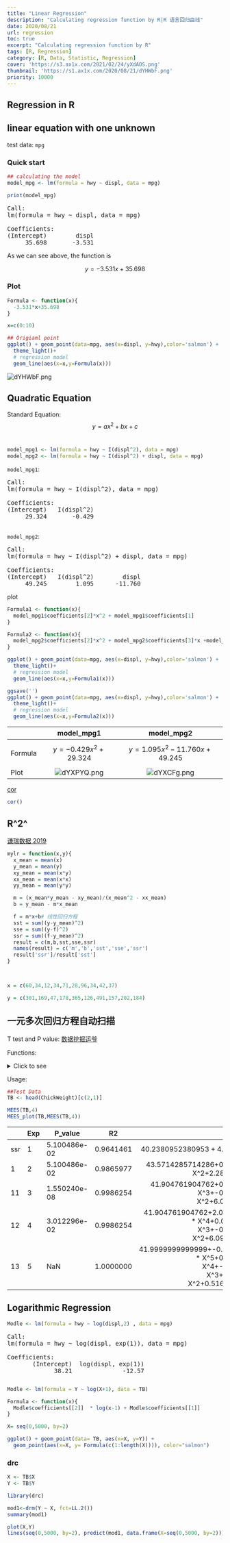 ```yaml
---
title: "Linear Regression"
description: "Calculating regression function by R|R 语言回归曲线"
date: 2020/08/21
url: regression
toc: true
excerpt: "Calculating regression function by R"
tags: [R, Regression]
category: [R, Data, Statistic, Regression]
cover: 'https://s3.ax1x.com/2021/02/24/yXdAOS.png'
thumbnail: 'https://s1.ax1x.com/2020/08/21/dYHWbF.png'
priority: 10000
---
```


## Regression in R

## linear equation with one unknown
test data: `mpg`

### Quick start
```r
## calculating the model
model_mpg <- lm(formula = hwy ~ displ, data = mpg)

print(model_mpg)
```
<pre>
Call:
lm(formula = hwy ~ displ, data = mpg)

Coefficients:
(Intercept)        displ  
     35.698       -3.531
</pre>

As we can see above, the function is

$$
y = -3.531x+35.698
$$

### Plot

```r
Formula <- function(x){
  -3.531*x+35.698
}

x=c(0:10)

## Origiaml point
ggplot() + geom_point(data=mpg, aes(x=displ, y=hwy),color='salmon') +
  theme_light()+  
  # regression model
  geom_line(aes(x=x,y=Formula(x)))
```
![dYHWbF.png](https://s1.ax1x.com/2020/08/21/dYHWbF.png)

## Quadratic Equation

Standard Equation:
$$
y=ax^2+bx+c
$$
<br>
```r
model_mpg1 <- lm(formula = hwy ~ I(displ^2), data = mpg)
model_mpg2 <- lm(formula = hwy ~ I(displ^2) + displ, data = mpg)
```

`model_mpg1`:
<pre>
Call:
lm(formula = hwy ~ I(displ^2), data = mpg)

Coefficients:
(Intercept)   I(displ^2)  
     29.324       -0.429  

</pre>       

`model_mpg2`:
<pre>
Call:
lm(formula = hwy ~ I(displ^2) + displ, data = mpg)

Coefficients:
(Intercept)   I(displ^2)        displ  
     49.245        1.095      -11.760  
</pre>

plot
```r
Formula1 <- function(x){
  model_mpg1$coefficients[2]*x^2 + model_mpg1$coefficients[1]
}

Formula2 <- function(x){
  model_mpg2$coefficients[2]*x^2 + model_mpg2$coefficients[3]*x +model_mpg2$coefficients[1]
}

ggplot() + geom_point(data=mpg, aes(x=displ, y=hwy),color='salmon') +
  theme_light()+  
  # regression model
  geom_line(aes(x=x,y=Formula1(x)))

ggsave('')
ggplot() + geom_point(data=mpg, aes(x=displ, y=hwy),color='salmon') +
  theme_light()+  
  # regression model
  geom_line(aes(x=x,y=Formula2(x)))

```
||model_mpg1|model_mpg2|
|--|:-:|:-:|
|Formula| $$y=-0.429x^{2}+29.324$$ | $$y=1.095x^{2} -11.760x + 49.245$$ |
|Plot|![dYXPYQ.png](https://s1.ax1x.com/2020/08/21/dYXPYQ.png)|![dYXCFg.png](https://s1.ax1x.com/2020/08/21/dYXCFg.png)|



[cor](https://baike.baidu.com/item/%E7%9B%B8%E5%85%B3%E7%B3%BB%E6%95%B0)
```r
cor()
```
## **R^2^**
[谦瑞数据 2019](https://zhuanlan.zhihu.com/p/77052937)

```r
mylr = function(x,y){
  x_mean = mean(x)
  y_mean = mean(y)
  xy_mean = mean(x*y)
  xx_mean = mean(x*x)
  yy_mean = mean(y*y)

  m = (x_mean*y_mean - xy_mean)/(x_mean^2 - xx_mean)
  b = y_mean - m*x_mean

  f = m*x+b# 线性回归方程
  sst = sum((y-y_mean)^2)
  sse = sum((y-f)^2)
  ssr = sum((f-y_mean)^2)
  result = c(m,b,sst,sse,ssr)
  names(result) = c('m','b','sst','sse','ssr')
  result['ssr']/result['sst']
}



x = c(60,34,12,34,71,28,96,34,42,37)

y = c(301,169,47,178,365,126,491,157,202,184)
```


## 一元多次回归方程自动扫描

T test and P value: [数据挖掘运爷](https://blog.csdn.net/chen790646223/article/details/45448717)

Functions:
<details>
  <summary>Click to see</summary>

  ```r
  mylr = function(x,y){
    x_mean = mean(x)
    y_mean = mean(y)
    xy_mean = mean(x*y)
    xx_mean = mean(x*x)
    yy_mean = mean(y*y)

    m = (x_mean*y_mean - xy_mean)/(x_mean^2 - xx_mean)
    b = y_mean - m*x_mean

    f = m*x+b# 线性回归方程
    sst = sum((y-y_mean)^2)
    sse = sum((y-f)^2)
    ssr = sum((f-y_mean)^2)
    result = c(m,b,sst,sse,ssr)
    names(result) = c('m','b','sst','sse','ssr')
    result['ssr']/result['sst']
  }

  F_equation <- function(X,Formula){
    eval(parse(text = Formula))
  }

  LMEE <- function(TB,Times){
    colnames(TB)=c("X","Y")

    Group_X = "X"
    for(i in c(2:Times)){
      X_i = paste("I(X^",i,")",sep="")
      Group_X = paste(Group_X,X_i,sep=" + ")
    }
    str_lm = paste("lm(Y ~",Group_X, ', data=TB)', sep=' ')
    model = eval(parse(text = str_lm))

    Formula = model$coefficients[1]
    for(i in c(Times:1)){
      X_tmp = paste(model$coefficients[i+1], " * X^", i, sep="")
      Formula = paste(Formula,X_tmp,sep="+")
    }
    # T value
    tstats <- coef(model) / sqrt(diag(vcov(model)))
    Tvalue = matrix(tstats)[2]
    # P value
    pvalue <- 2 * pt(abs(tstats), df = df.residual(fit), lower.tail = FALSE)
    Pvalue <- matrix(pvalue)[2]

    R2 = mylr(TB$Y,F_equation(TB$X,Formula))

    result = c()
    result$R2      = R2[[1]]
    result$model   = model
    result$Tvalue  = Tvalue
    result$Pvalue  = Pvalue
    result$Formula =Formula

    return(result)
  }


  MEES <- function(TB, Times){
    colnames(TB)=c("X","Y")
    Result_TB = data.frame()
    for(i in c(1:Times)){
        Result_LMEE = LMEE(TB,i)
        Result_tmp = data.frame(Exp= i, P_value = Result_LMEE$Pvalue, R2= Result_LMEE$R2, F = Result_LMEE$Formula)
        Result_TB = rbind(Result_TB, Result_tmp)
    }

    return(Result_TB)
  }

  MEES_plot <- function(TB,TB_input, BY = 1, header="test"){
    colnames(TB)=c("X","Y")
    TB_Nna = na.omit(TB_input)
    XX = seq(from=min(TB$X), to =max(TB$X), by = BY)
    for(i in c(1:nrow(TB_Nna))){
      ggplot()+geom_point(data=TB,aes(x=X,y=Y))+
               geom_line(aes(x=XX, y=F_equation(XX, as.character(TB_Nna$F[i]))))
      ggsave(paste(header,i,".png",sep=""))
    }
  }


  ```
</details>

Usage:


```r
##Test Data
TB <- head(ChickWeight)[c(2,1)]

MEES(TB,4)
MEES_plot(TB,MEES(TB,4))
```

||Exp|P_value|R2|F|
|--|--|--|--|--:|
|ssr|1|5.100486e-02|0.9641461| $40.2380952380953 + 4.78571428571428 * X$
|1|2|5.100486e-02|0.9865977|43.5714285714286+0.250000000000001 * X^2+2.28571428571428 * X^1|
|11|3|1.550240e-08|0.9986254|41.904761904762+0.069444444444444 * X^3+-0.791666666666658 * X^2+6.0912698412698 * X^1|
|12|4|3.012296e-02|0.9986254|41.904761904762+2.01944464079605e-16 * X^4+0.0694444444444399 * X^3+-0.791666666666634 * X^2+6.09126984126975 * X^1|
|13|5|NaN|1.0000000|41.9999999999999+-0.00625000000000004 * X^5+0.156250000000001 * X^4+-1.29166666666667 * X^3+3.99999999999998 * X^2+0.516666666666805 * X^1|



## Logarithmic Regression

```r
Modle <- lm(formula = hwy ~ log(displ,2) , data = mpg)
```
<pre>
Call:
lm(formula = hwy ~ log(displ, exp(1)), data = mpg)

Coefficients:
       (Intercept)  log(displ, exp(1))  
             38.21              -12.57  
</pre>

```r

Modle <- lm(formula = Y ~ log(X+1), data = TB)

Formula <- function(x){
  Modle$coefficients[[2]]  * log(x-1) + Modle$coefficients[[1]]
}

X= seq(0,5000, by=2)

ggplot() + geom_point(data= TB, aes(x=X, y=Y)) +
  geom_point(aes(x=X, y= Formula(c(1:length(X)))), color="salmon")

```

### drc

```r
X <- TB$X
Y <- TB$Y

library(drc)

mod1<-drm(Y ~ X, fct=LL.2())
summary(mod1)

plot(X,Y)
lines(seq(0,5000, by=2), predict(mod1, data.frame(X=seq(0,5000, by=2))))
```
